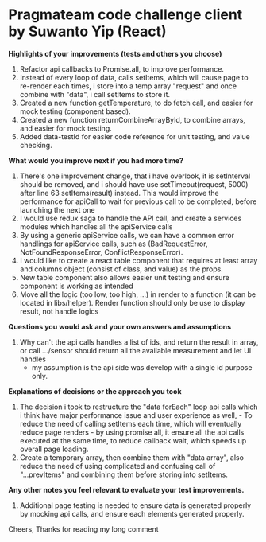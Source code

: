 # Pragmateam code challenge client by Suwanto Yip (React)


**Highlights of your improvements (tests and others you choose)**
  1. Refactor api callbacks to Promise.all, to improve performance.
  2. Instead of every loop of data, calls setItems<useState>, which will cause page to re-render each times, 
  i store into a temp array "request" and once combine with "data", i call setItems to store it.
  3. Created a new function getTemperature, to do fetch call, and easier for mock testing (component based).
  4. Created a new function returnCombineArrayById, to combine arrays, and easier for mock testing.
  5. Added data-testId for easier code reference for unit testing, and value checking.

**What would you improve next if you had more time?**
  1. There's one improvement change, that i have overlook, it is setInterval should be removed, and i should have use setTimeout(request, 5000) after line 63 setItems(result) instead. This would improve the performance for apiCall to wait for previous call to be completed, before launching the next one
  2. I would use redux saga to handle the API call, and create a services modules which handles all the apiService calls
  3. By using a generic apiService calls, we can have a common error handlings for apiService calls, such as (BadRequestError, NotFoundResponseError, ConflictResponseError).
  4. I would like to create a react table component that requires at least array and columns object (consist of class, and value) as the props.
  5. New table component also allows easier unit testing and ensure component is working as intended
  6. Move all the logic (too low, too high, ...) in render to a function (it can be located in libs/helper). Render function should only be use to display result, not handle logics
  
**Questions you would ask and your own answers and assumptions**
  1. Why can't the api calls handles a list of ids, and return the result in array, or call .../sensor should return all the available measurement and let UI handles
     - my assumption is the api side was develop with a single id purpose only.
  
**Explanations of decisions or the approach you took**
  1. The decision i took to restructure the "data forEach" loop api calls which i think have major performance issue and user experience as well, 
    - To reduce the need of calling setItems<useState> each time, which will eventually reduce page renders
    - by using promise all, it ensure all the api calls executed at the same time, to reduce callback wait, which speeds up overall page loading.
  2. Create a temporary array, then combine them with "data array", also reduce the need of using complicated and confusing call of "...prevItems" and combining them before storing into setItems.
  
**Any other notes you feel relevant to evaluate your test improvements.**
  1. Additional page testing is needed to ensure data is generated properly by mocking api calls, and ensure each elements generated properly.

Cheers, Thanks for reading my long comment


